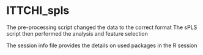 # ITTCHI_spls

The pre-processing script changed the data to the correct format
The sPLS script then performed the analysis and feature selection

The session info file provides the details on used packages in the R session
